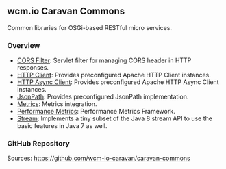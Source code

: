 ## wcm.io Caravan Commons

Common libraries for OSGi-based RESTful micro services.


### Overview

* [CORS Filter](cors/): Servlet filter for managing CORS header in HTTP responses.
* [HTTP Client](httpclient/): Provides preconfigured Apache HTTP Client instances.
* [HTTP Async Client](httpasyncclient/): Provides preconfigured Apache HTTP Async Client instances.
* [JsonPath](jsonpath/): Provides preconfigured JsonPath implementation.
* [Metrics](metrics/): Metrics integration.
* [Performance Metrics](performance/): Performance Metrics Framework.
* [Stream](stream/): Implements a tiny subset of the Java 8 stream API to use the basic features in Java 7 as well.


### GitHub Repository

Sources: https://github.com/wcm-io-caravan/caravan-commons
